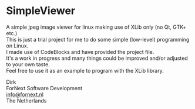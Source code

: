 # SimpleViewer
A simple jpeg image viewer for linux making use of XLib only (no Qt, GTK+ etc.)  
This is just a trial project for me to do some simple (low-level) programming on Linux.  
I made use of CodeBlocks and have provided the project file.   
It's a work in progress and many things could be improved and/or adjusted to your own taste.  
Feel free to use it as an example to program with the XLib library.  
  
Dirk  
ForNext Software Development    
info@fornext.nl    
The Netherlands  
